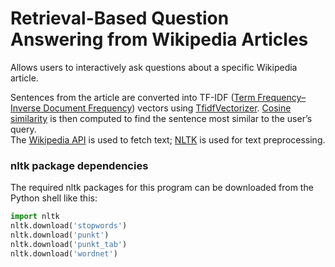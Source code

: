 # Retrieval-Based Question Answering from Wikipedia Articles
Allows users to interactively ask questions about a specific Wikipedia article. 

Sentences from the article are converted into TF-IDF ([Term Frequency–Inverse Document Frequency][1]) vectors using [TfidfVectorizer][2].
[Cosine similarity][3] is then computed to find the sentence most similar to the user’s query. <br>
The [Wikipedia API][4] is used to fetch text; [NLTK][5] is used for text preprocessing.

[1]: https://en.wikipedia.org/wiki/Tf%E2%80%93idf
[2]: https://scikit-learn.org/stable/modules/generated/sklearn.feature_extraction.text.TfidfVectorizer.html
[3]: https://en.wikipedia.org/wiki/Cosine_similarity
[4]: https://pypi.org/project/Wikipedia-API/
[5]: https://www.nltk.org/

### nltk package dependencies
The required nltk packages for this program can be downloaded from the Python shell like this:
```py
import nltk
nltk.download('stopwords')
nltk.download('punkt')
nltk.download('punkt_tab')
nltk.download('wordnet')
```
